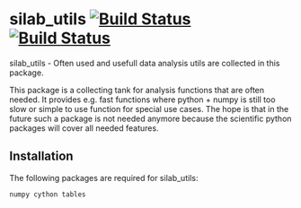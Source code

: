 
# silab_utils [![Build Status](https://travis-ci.org/SiLab-Bonn/silab_utils.svg?branch=master)](https://travis-ci.org/SiLab-Bonn/silab_utils) [![Build Status](https://ci.appveyor.com/api/projects/status/github/SiLab-Bonn/silab_utils?svg=true)](https://ci.appveyor.com/project/DavidLP/silab_utils-71xwl)

silab_utils - Often used and usefull data analysis utils are collected in this package.

This package is a collecting tank for analysis functions that are often needed. It provides e.g. fast functions where python + numpy is
still too slow or simple to use function for special use cases. The hope is that in the future such a package is not needed anymore because the
scientific python packages will cover all needed features.

## Installation

The following packages are required for silab_utils:
  ```
  numpy cython tables
  ```
